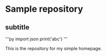 # Sample repository

## subtitle

'''py
import json
print('abc')
'''

This is the repository for my simple homepage.
